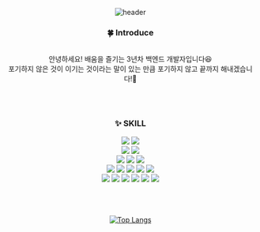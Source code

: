 
<div align=center> 
  
  ![header](https://capsule-render.vercel.app/api?type=waving&color=gradient&height=300&section=header&text=Hello!%20YeIn's%20World!&fontSize=60)
  
  <div align=center><h3>🍀 Introduce</h3></div><br>
  안녕하세요! 배움을 즐기는 3년차 백엔드 개발자입니다😆<br>
  포기하지 않은 것이 이기는 것이라는 말이 있는 만큼 포기하지 않고 끝까지 해내겠습니다!👏

  <br><br>
<div align=center><h3>✨ SKILL</h3></div>




  <img src="https://img.shields.io/badge/java-007396?style=for-the-badge&logo=java&logoColor=white"> 
  <img src="https://img.shields.io/badge/php-777BB4?style=for-the-badge&logo=php&logoColor=white"> 

 <br>

   <img src="https://img.shields.io/badge/spring-6DB33F?style=for-the-badge&logo=spring&logoColor=white"> 
  <img src="https://img.shields.io/badge/laravel-FF2D20?style=for-the-badge&logo=laravel&logoColor=white">

  <br>

  <img src="https://img.shields.io/badge/oracle-F80000?style=for-the-badge&logo=oracle&logoColor=white">
  <img src="https://img.shields.io/badge/mysql-4479A1?style=for-the-badge&logo=mysql&logoColor=white">
  <img src="https://img.shields.io/badge/mariaDB-003545?style=for-the-badge&logo=mariadb&logoColor=white">

  <br>

  <img src="https://img.shields.io/badge/html5-E34F26?style=for-the-badge&logo=html5&logoColor=white"> 
  <img src="https://img.shields.io/badge/css-1572B6?style=for-the-badge&logo=css3&logoColor=white">
  <img src="https://img.shields.io/badge/javascript-F7DF1E?style=for-the-badge&logo=javascript&logoColor=black"> 
  <img src="https://img.shields.io/badge/jquery-0769AD?style=for-the-badge&logo=jquery&logoColor=white">
  <img src="https://img.shields.io/badge/bootstrap-7952B3?style=for-the-badge&logo=bootstrap&logoColor=white">

  <br>

  <img src="https://img.shields.io/badge/linux-FCC624?style=for-the-badge&logo=linux&logoColor=black">
  <img src="https://img.shields.io/badge/apache-D22128?style=for-the-badge&logo=apache&logoColor=white">
  <img src="https://img.shields.io/badge/apache tomcat-F8DC75?style=for-the-badge&logo=apachetomcat&logoColor=white">
  <img src="https://img.shields.io/badge/git-F05032?style=for-the-badge&logo=git&logoColor=white">
  <img src="https://img.shields.io/badge/github-181717?style=for-the-badge&logo=github&logoColor=white">
  <img src="https://img.shields.io/badge/docker-2496ED?style=for-the-badge&logo=docker&logoColor=white">
  <br>
  <br>
  <br>
  <br>
  
  [![Top Langs](https://github-readme-stats.vercel.app/api/top-langs/?username=yein1027&layout=compact)](https://github.com/yein1027/github-readme-stats)


